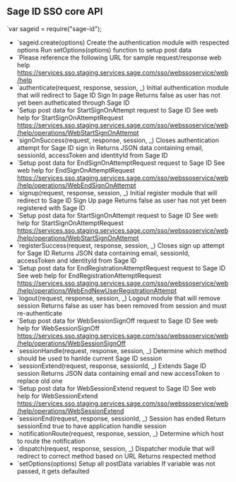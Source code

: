 ## Sage ID SSO core API
`var sageid = require("sage-id");
* `sageid.create(options)
Create the authentication module with respected options
Run setOptions(options) function to setup post data
* `Please reference the following URL for sample request/response web help
https://services.sso.staging.services.sage.com/sso/webssoservice/web/help
* `authenticate(request, response, session, _)
Initial authentication module that will redirect to Sage ID Sign In page
Returns false as user has not yet been autheticated through Sage ID
* `Setup post data for StartSignOnAttempt request to Sage ID
See web help for StartSignOnAttemptRequest
https://services.sso.staging.services.sage.com/sso/webssoservice/web/help/operations/WebStartSignOnAttempt
* `signOnSuccess(request, response, session, _)
Closes authentication attempt for Sage ID sign in
Returns JSON data containing email, sessionId, accessToken and identityId from Sage ID
* `Setup post data for EndSignOnAttemptRequest request to Sage ID
See web help for EndSignOnAttemptRequest
https://services.sso.staging.services.sage.com/sso/webssoservice/web/help/operations/WebEndSignOnAttempt
* `signup(request, response, session, _)
Initial register module that will redirect to Sage ID Sign Up page
Returns false as user has not yet been registered with Sage ID
* `Setup post data for StartSignOnAttempt request to Sage ID
See web help for StartSignOnAttemptRequest
https://services.sso.staging.services.sage.com/sso/webssoservice/web/help/operations/WebStartSignOnAttempt
* `registerSuccess(request, response, session, _)
Closes sign up attempt for Sage ID
Returns JSON data containing email, sessionId, accessToken and identityId from Sage ID
* `Setup post data for EndRegistrationAttemptRequest request to Sage ID
See web help for EndRegistrationAttemptRequest
https://services.sso.staging.services.sage.com/sso/webssoservice/web/help/operations/WebEndNewUserRegistrationAttempt
* `logout(request, response, session, _)
Logout module that will remove session
Returns false as user has been removed from session and must re-authenticate
* `Setup post data for WebSessionSignOff request to Sage ID
See web help for WebSessionSignOff
https://services.sso.staging.services.sage.com/sso/webssoservice/web/help/operations/WebSessionSignOff
* `sessionHandle(request, response, session, _)
Determine which method should be used to hanlde current Sage ID session
* `sessionExtend(request, response, sessionId, _)
Extends Sage ID session
Returns JSON data containing email and new accessToken to replace old one
* `Setup post data for WebSessionExtend request to Sage ID
See web help for WebSessionExtend
https://services.sso.staging.services.sage.com/sso/webssoservice/web/help/operations/WebSessionExtend
* `sessionEnd(request, response, sessionId, _)
Session has ended
Return sessionEnd true to have application handle session
* `notificationRoute(request, response, session, _)
Determine which host to route the notification
* `dispatch(request, response, session, _)
Dispatcher module that will redirect to correct method based on URL
Returns respected method
* `setOptions(options)
Setup all postData variables
If variable was not passed, it gets defaulted
